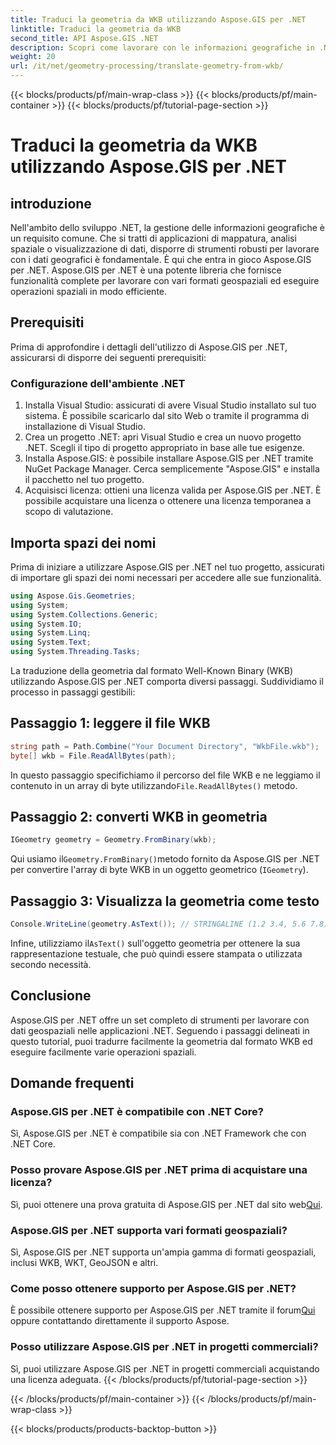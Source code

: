 ```yaml
---
title: Traduci la geometria da WKB utilizzando Aspose.GIS per .NET
linktitle: Traduci la geometria da WKB
second_title: API Aspose.GIS .NET
description: Scopri come lavorare con le informazioni geografiche in .NET utilizzando Aspose.GIS per .NET. Traduci la geometria dal formato WKB senza sforzo con una guida passo passo.
weight: 20
url: /it/net/geometry-processing/translate-geometry-from-wkb/
---
```


{{< blocks/products/pf/main-wrap-class >}}
{{< blocks/products/pf/main-container >}}
{{< blocks/products/pf/tutorial-page-section >}}

# Traduci la geometria da WKB utilizzando Aspose.GIS per .NET

## introduzione
Nell'ambito dello sviluppo .NET, la gestione delle informazioni geografiche è un requisito comune. Che si tratti di applicazioni di mappatura, analisi spaziale o visualizzazione di dati, disporre di strumenti robusti per lavorare con i dati geografici è fondamentale. È qui che entra in gioco Aspose.GIS per .NET. Aspose.GIS per .NET è una potente libreria che fornisce funzionalità complete per lavorare con vari formati geospaziali ed eseguire operazioni spaziali in modo efficiente.
## Prerequisiti
Prima di approfondire i dettagli dell'utilizzo di Aspose.GIS per .NET, assicurarsi di disporre dei seguenti prerequisiti:
### Configurazione dell'ambiente .NET
1. Installa Visual Studio: assicurati di avere Visual Studio installato sul tuo sistema. È possibile scaricarlo dal sito Web o tramite il programma di installazione di Visual Studio.
2. Crea un progetto .NET: apri Visual Studio e crea un nuovo progetto .NET. Scegli il tipo di progetto appropriato in base alle tue esigenze.
3. Installa Aspose.GIS: è possibile installare Aspose.GIS per .NET tramite NuGet Package Manager. Cerca semplicemente "Aspose.GIS" e installa il pacchetto nel tuo progetto.
4. Acquisisci licenza: ottieni una licenza valida per Aspose.GIS per .NET. È possibile acquistare una licenza o ottenere una licenza temporanea a scopo di valutazione.

## Importa spazi dei nomi
Prima di iniziare a utilizzare Aspose.GIS per .NET nel tuo progetto, assicurati di importare gli spazi dei nomi necessari per accedere alle sue funzionalità.

```csharp
using Aspose.Gis.Geometries;
using System;
using System.Collections.Generic;
using System.IO;
using System.Linq;
using System.Text;
using System.Threading.Tasks;
```

La traduzione della geometria dal formato Well-Known Binary (WKB) utilizzando Aspose.GIS per .NET comporta diversi passaggi. Suddividiamo il processo in passaggi gestibili:
## Passaggio 1: leggere il file WKB
```csharp
string path = Path.Combine("Your Document Directory", "WkbFile.wkb");
byte[] wkb = File.ReadAllBytes(path);
```
 In questo passaggio specifichiamo il percorso del file WKB e ne leggiamo il contenuto in un array di byte utilizzando`File.ReadAllBytes()` metodo.
## Passaggio 2: converti WKB in geometria
```csharp
IGeometry geometry = Geometry.FromBinary(wkb);
```
 Qui usiamo il`Geometry.FromBinary()`metodo fornito da Aspose.GIS per .NET per convertire l'array di byte WKB in un oggetto geometrico (`IGeometry`).
## Passaggio 3: Visualizza la geometria come testo
```csharp
Console.WriteLine(geometry.AsText()); // STRINGALINE (1.2 3.4, 5.6 7.8)
```
 Infine, utilizziamo il`AsText()` sull'oggetto geometria per ottenere la sua rappresentazione testuale, che può quindi essere stampata o utilizzata secondo necessità.

## Conclusione
Aspose.GIS per .NET offre un set completo di strumenti per lavorare con dati geospaziali nelle applicazioni .NET. Seguendo i passaggi delineati in questo tutorial, puoi tradurre facilmente la geometria dal formato WKB ed eseguire facilmente varie operazioni spaziali.
## Domande frequenti
### Aspose.GIS per .NET è compatibile con .NET Core?
Sì, Aspose.GIS per .NET è compatibile sia con .NET Framework che con .NET Core.
### Posso provare Aspose.GIS per .NET prima di acquistare una licenza?
 Sì, puoi ottenere una prova gratuita di Aspose.GIS per .NET dal sito web[Qui](https://purchase.aspose.com/buy).
### Aspose.GIS per .NET supporta vari formati geospaziali?
Sì, Aspose.GIS per .NET supporta un'ampia gamma di formati geospaziali, inclusi WKB, WKT, GeoJSON e altri.
### Come posso ottenere supporto per Aspose.GIS per .NET?
È possibile ottenere supporto per Aspose.GIS per .NET tramite il forum[Qui](https://forum.aspose.com/c/gis/33) oppure contattando direttamente il supporto Aspose.
### Posso utilizzare Aspose.GIS per .NET in progetti commerciali?
Sì, puoi utilizzare Aspose.GIS per .NET in progetti commerciali acquistando una licenza adeguata.
{{< /blocks/products/pf/tutorial-page-section >}}

{{< /blocks/products/pf/main-container >}}
{{< /blocks/products/pf/main-wrap-class >}}

{{< blocks/products/products-backtop-button >}}
